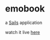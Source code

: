 # emobook

a [Sails](http://sailsjs.org) application

watch it live [here](https://emojibook-demo.herokuapp.com/)
